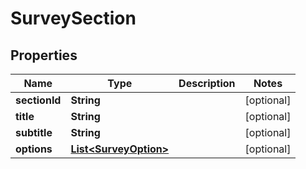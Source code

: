 

# SurveySection


## Properties

Name | Type | Description | Notes
------------ | ------------- | ------------- | -------------
**sectionId** | **String** |  |  [optional]
**title** | **String** |  |  [optional]
**subtitle** | **String** |  |  [optional]
**options** | [**List&lt;SurveyOption&gt;**](SurveyOption.md) |  |  [optional]



